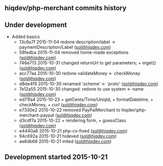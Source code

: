 hiqdev/php-merchant commits history
-----------------------------------

## Under development

- Added basics
    - 13c6a7f 2015-11-04 redone description/label -> paymentDescription/Label (sol@hiqdev.com)
    - 58fedba 2015-11-04 removed home-made exceptions (sol@hiqdev.com)
    - 746e713 2015-10-31 changed returnUrl to get parameters; + mget() (sol@hiqdev.com)
    - acc77aa 2015-10-30 redone validateMoney <- checkMoney (sol@hiqdev.com)
    - d8de4f9 2015-10-30 renamed 'scheme' <- 'proto' (sol@hiqdev.com)
    - 7e12a55 2015-10-30 changed: redone to use system <- name (sol@hiqdev.com)
    - ed71fa4 2015-10-23 + getCents/Time/UniqId, + formatDatetime, + checkMoney, + curl (sol@hiqdev.com)
    - e7330e2 2015-10-22 removed PayPalMerchant to hiqdev\php-merchant-paypal (sol@hiqdev.com)
    - d3cdf7a 2015-10-22 + rendering form, + guessClass (sol@hiqdev.com)
    - e4440a8 2015-10-21 php-cs-fixed (sol@hiqdev.com)
    - 94c692a 2015-10-21 hideved (sol@hiqdev.com)
    - ae6db66 2015-10-21 inited (sol@hiqdev.com)

## Development started 2015-10-21

